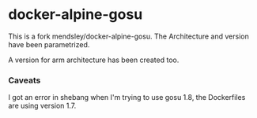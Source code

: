 docker-alpine-gosu
==================

This is a fork mendsley/docker-alpine-gosu. The Architecture and version have
been parametrized.

A version for arm architecture has been created too. 

### Caveats

I got an error in shebang when I'm trying to use gosu 1.8, the Dockerfiles are
using version 1.7.
